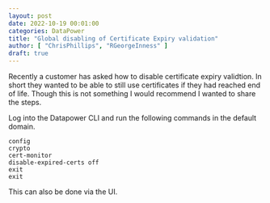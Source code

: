 ```yaml
---
layout: post
date: 2022-10-19 00:01:00
categories: DataPower
title: "Global disabling of Certificate Expiry validation"
author: [ "ChrisPhillips", "RGeorgeInness" ]
draft: true
---
```


Recently a customer has asked how to disable certificate expiry validtion. In short they wanted to be able to still use certificates if they had reached end of life. Though this is not something I would recommend I wanted to share the steps.

<!--more-->

Log into the Datapower CLI and run the following commands in the default domain.

```
config
crypto
cert-monitor
disable-expired-certs off
exit
exit
```

This can also be done via the UI.

